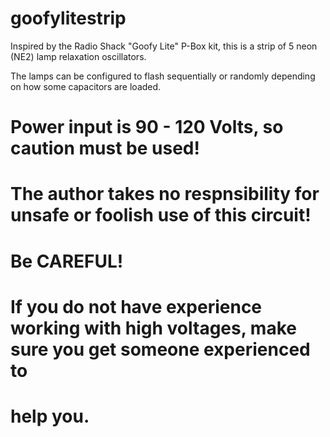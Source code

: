 # goofylitestrip

Inspired by the Radio Shack "Goofy Lite" P-Box kit, this is a strip of 5 neon (NE2) lamp relaxation
oscillators.

The lamps can be configured to flash sequentially or randomly depending on how some capacitors are
loaded.

# Power input is 90 - 120 Volts, so caution must be used!
# The author takes no respnsibility for unsafe or foolish use of this circuit!
# Be CAREFUL!

# If you do not have experience working with high voltages, make sure you get someone experienced to
# help you.
